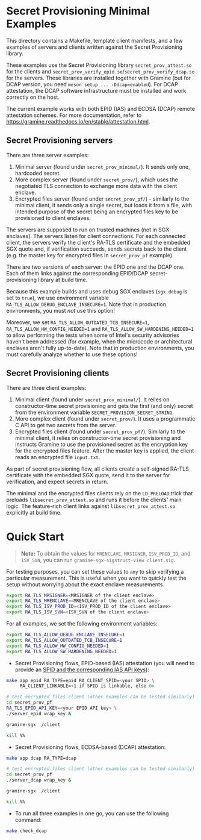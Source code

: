 # Secret Provisioning Minimal Examples

This directory contains a Makefile, template client manifests, and a few
examples of servers and clients written against the Secret Provisioning
library.

These examples use the Secret Provisioning library `secret_prov_attest.so` for
the clients and `secret_prov_verify_epid.so`/`secret_prov_verify_dcap.so` for
the servers. These libraries are installed together with Gramine (but for DCAP
version, you need `meson setup ... -Ddcap=enabled`). For DCAP attestation, the
DCAP software infrastructure must be installed and work correctly on the host.

The current example works with both EPID (IAS) and ECDSA (DCAP) remote
attestation schemes. For more documentation, refer to
https://gramine.readthedocs.io/en/stable/attestation.html.

## Secret Provisioning servers

There are three server examples:

1. Minimal server (found under `secret_prov_minimal/`). It sends only one,
   hardcoded secret.
2. More complex server (found under `secret_prov/`), which uses the negotiated
   TLS connection to exchange more data with the client enclave.
3. Encrypted files server (found under `secret_prov_pf/`) - similarly to the
   minimal client, it sends only a single secret, but loads it from a file, with
   intended purpose of the secret being an encrypted files key to be provisioned
   to client enclaves.

The servers are supposed to run on trusted machines (not in SGX enclaves). The
servers listen for client connections. For each connected client, the servers
verify the client's RA-TLS certificate and the embedded SGX quote and, if
verification succeeds, sends secrets back to the client (e.g. the master key
for encrypted files in `secret_prov_pf` example).

There are two versions of each server: the EPID one and the DCAP one. Each of
them links against the corresponding EPID/DCAP secret-provisioning library at
build time.

Because this example builds and uses debug SGX enclaves (`sgx.debug` is set
to `true`), we use environment variable `RA_TLS_ALLOW_DEBUG_ENCLAVE_INSECURE=1`.
Note that in production environments, you must *not* use this option!

Moreover, we set `RA_TLS_ALLOW_OUTDATED_TCB_INSECURE=1`,
`RA_TLS_ALLOW_HW_CONFIG_NEEDED=1` and `RA_TLS_ALLOW_SW_HARDENING_NEEDED=1` to
allow performing the tests when some of Intel's security advisories haven't been
addressed (for example, when the microcode or architectural enclaves aren't
fully up-to-date). Note that in production environments, you must carefully
analyze whether to use these options!

## Secret Provisioning clients

There are three client examples:

1. Minimal client (found under `secret_prov_minimal/`). It relies on
   constructor-time secret provisioning and gets the first (and only) secret
   from the environment variable `SECRET_PROVISION_SECRET_STRING`.
2. More complex client (found under `secret_prov/`). It uses a programmatic C
   API to get two secrets from the server.
3. Encrypted files client (found under `secret_prov_pf/`). Similarly to the
   minimal client, it relies on constructor-time secret provisioning and
   instructs Gramine to use the provisioned secret as the encryption key for the
   encrypted files feature. After the master key is applied, the client reads an
   encrypted file `input.txt`.

As part of secret provisioning flow, all clients create a self-signed RA-TLS
certificate with the embedded SGX quote, send it to the server for verification,
and expect secrets in return.

The minimal and the encrypted files clients rely on the `LD_PRELOAD` trick that
preloads `libsecret_prov_attest.so` and runs it before the clients' main logic.
The feature-rich client links against `libsecret_prov_attest.so` explicitly at
build time.

# Quick Start

> **Note:** To obtain the values for `MRENCLAVE`, `MRSIGNER`, `ISV_PROD_ID`, and
> `ISV_SVN`, you can run `gramine-sgx-sigstruct-view client.sig`.

For testing purposes, you can set these values to `any` to skip verifying a
particular measurement. This is useful when you want to quickly test the setup
without worrying about the exact enclave measurements.

```sh
export RA_TLS_MRSIGNER=<MRSIGNER of the client enclave>
export RA_TLS_MRENCLAVE=<MRENCLAVE of the client enclave>
export RA_TLS_ISV_PROD_ID=<ISV_PROD_ID of the client enclave>
export RA_TLS_ISV_SVN=<ISV_SVN of the client enclave>
```

For all examples, we set the following environment variables:
```sh
export RA_TLS_ALLOW_DEBUG_ENCLAVE_INSECURE=1
export RA_TLS_ALLOW_OUTDATED_TCB_INSECURE=1
export RA_TLS_ALLOW_HW_CONFIG_NEEDED=1
export RA_TLS_ALLOW_SW_HARDENING_NEEDED=1
```

- Secret Provisioning flows, EPID-based (IAS) attestation (you will need to
  provide an [SPID and the corresponding IAS API keys][spid]):

[spid]: https://gramine.readthedocs.io/en/stable/sgx-intro.html#term-spid

```sh
make app epid RA_TYPE=epid RA_CLIENT_SPID=<your SPID> \
     RA_CLIENT_LINKABLE=<1 if SPID is linkable, else 0>

# test encrypted files client (other examples can be tested similarly)
cd secret_prov_pf
RA_TLS_EPID_API_KEY=<your EPID API key> \
./server_epid wrap_key &

gramine-sgx ./client

kill %%
```

- Secret Provisioning flows, ECDSA-based (DCAP) attestation:

```sh
make app dcap RA_TYPE=dcap

# test encrypted files client (other examples can be tested similarly)
cd secret_prov_pf
./server_dcap wrap_key &

gramine-sgx ./client

kill %%
```

- To run all three examples in one go, you can use the following command:

```sh
make check_dcap
```
